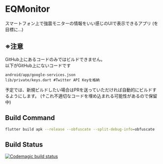 # EQMonitor

スマートフォン上で強震モニターの情報をいい感じのUIで表示できるアプリ
(を目標に…)


## ※注意
GitHub上にあるコードのみではビルドできません。  
以下がGitHub上にないコードです
```
android/app/google-services.json
lib/private/keys.dart #Twitter API Keyを格納
```
予定では、新規ビルドしたい場合はPRを送っていただければ自動的にビルドするようにします。
(↑これ不適切なコードを埋め込まれる可能性があるので保留中)


## Build Command
```bash
flutter build apk --release --obfuscate --split-debug-info=obfuscate
```

## Build Status

[![Codemagic build status](https://api.codemagic.io/apps/621bb2a4bc3d3d2156cab924/621bb2a4bc3d3d2156cab923/status_badge.svg)](https://codemagic.io/apps/621bb2a4bc3d3d2156cab924/621bb2a4bc3d3d2156cab923/latest_build)

